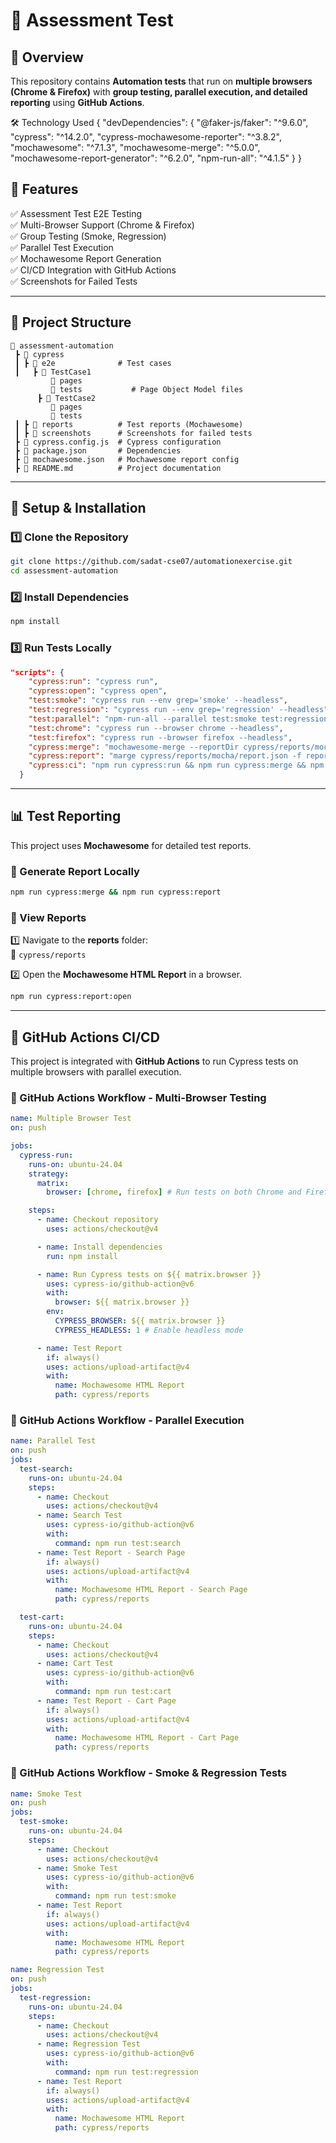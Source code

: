 # 🚀 Assessment Test

## 📌 Overview
This repository contains **Automation tests** that run on **multiple browsers (Chrome & Firefox)** with **group testing, parallel execution, and detailed reporting** using **GitHub Actions**.

🛠️ Technology Used
    {
  "devDependencies": {
    "@faker-js/faker": "^9.6.0",
    "cypress": "^14.2.0",
    "cypress-mochawesome-reporter": "^3.8.2",
    "mochawesome": "^7.1.3",
    "mochawesome-merge": "^5.0.0",
    "mochawesome-report-generator": "^6.2.0",
    "npm-run-all": "^4.1.5"
  }
}


## 🚀 Features
✅ Assessment Test E2E Testing  
✅ Multi-Browser Support (Chrome & Firefox)  
✅ Group Testing (Smoke, Regression)  
✅ Parallel Test Execution  
✅ Mochawesome Report Generation  
✅ CI/CD Integration with GitHub Actions  
✅ Screenshots for Failed Tests  

---

## 📂 Project Structure
```
📆 assessment-automation
 ┣ 📂 cypress
 ┃ ┣ 📂 e2e              # Test cases
 ┃   ┣ 📂 TestCase1
         📂 pages
         📂 tests           # Page Object Model files
      ┣ 📂 TestCase2
         📂 pages
         📂 tests
 ┃ ┣ 📂 reports          # Test reports (Mochawesome)
 ┃ ┣ 📂 screenshots      # Screenshots for failed tests
 ┣ 📄 cypress.config.js  # Cypress configuration
 ┣ 📄 package.json       # Dependencies
 ┣ 📄 mochawesome.json   # Mochawesome report config
 ┣ 📄 README.md          # Project documentation
```

---

## 🔧 Setup & Installation

### 1️⃣ Clone the Repository
```sh
git clone https://github.com/sadat-cse07/automationexercise.git
cd assessment-automation
```

### 2️⃣ Install Dependencies
```sh
npm install
```

### 3️⃣ Run Tests Locally
```json
"scripts": {
    "cypress:run": "cypress run",
    "cypress:open": "cypress open",
    "test:smoke": "cypress run --env grep='smoke' --headless",
    "test:regression": "cypress run --env grep='regression' --headless",
    "test:parallel": "npm-run-all --parallel test:smoke test:regression",
    "test:chrome": "cypress run --browser chrome --headless",
    "test:firefox": "cypress run --browser firefox --headless",
    "cypress:merge": "mochawesome-merge --reportDir cypress/reports/mocha > cypress/reports/mocha/report.json",
    "cypress:report": "marge cypress/reports/mocha/report.json -f report -o cypress/reports/mocha",
    "cypress:ci": "npm run cypress:run && npm run cypress:merge && npm run cypress:report"
  }
```

---

## 📊 Test Reporting
This project uses **Mochawesome** for detailed test reports.

### 📌 Generate Report Locally
```sh
npm run cypress:merge && npm run cypress:report
```

### 📌 View Reports
1️⃣ Navigate to the **reports** folder:  
📂 `cypress/reports`  

2️⃣ Open the **Mochawesome HTML Report** in a browser.
```sh
npm run cypress:report:open
```

---

## 🤖 GitHub Actions CI/CD
This project is integrated with **GitHub Actions** to run Cypress tests on multiple browsers with parallel execution.

### 📌 GitHub Actions Workflow - Multi-Browser Testing
```yaml
name: Multiple Browser Test
on: push

jobs:
  cypress-run:
    runs-on: ubuntu-24.04
    strategy:
      matrix:
        browser: [chrome, firefox] # Run tests on both Chrome and Firefox

    steps:
      - name: Checkout repository
        uses: actions/checkout@v4

      - name: Install dependencies
        run: npm install

      - name: Run Cypress tests on ${{ matrix.browser }}
        uses: cypress-io/github-action@v6
        with:
          browser: ${{ matrix.browser }}
        env:
          CYPRESS_BROWSER: ${{ matrix.browser }}
          CYPRESS_HEADLESS: 1 # Enable headless mode

      - name: Test Report
        if: always()
        uses: actions/upload-artifact@v4
        with:
          name: Mochawesome HTML Report
          path: cypress/reports
```

### 📌 GitHub Actions Workflow - Parallel Execution
```yaml
name: Parallel Test
on: push
jobs:
  test-search:
    runs-on: ubuntu-24.04
    steps:
      - name: Checkout
        uses: actions/checkout@v4
      - name: Search Test
        uses: cypress-io/github-action@v6
        with:
          command: npm run test:search
      - name: Test Report - Search Page
        if: always()
        uses: actions/upload-artifact@v4
        with:
          name: Mochawesome HTML Report - Search Page
          path: cypress/reports

  test-cart:
    runs-on: ubuntu-24.04
    steps:
      - name: Checkout
        uses: actions/checkout@v4
      - name: Cart Test
        uses: cypress-io/github-action@v6
        with:
          command: npm run test:cart
      - name: Test Report - Cart Page
        if: always()
        uses: actions/upload-artifact@v4
        with:
          name: Mochawesome HTML Report - Cart Page
          path: cypress/reports
```

### 📌 GitHub Actions Workflow - Smoke & Regression Tests
```yaml
name: Smoke Test
on: push
jobs:
  test-smoke:
    runs-on: ubuntu-24.04
    steps:
      - name: Checkout
        uses: actions/checkout@v4
      - name: Smoke Test
        uses: cypress-io/github-action@v6
        with:
          command: npm run test:smoke
      - name: Test Report
        if: always()
        uses: actions/upload-artifact@v4
        with:
          name: Mochawesome HTML Report
          path: cypress/reports
```

```yaml
name: Regression Test
on: push
jobs:
  test-regression:
    runs-on: ubuntu-24.04
    steps:
      - name: Checkout
        uses: actions/checkout@v4
      - name: Regression Test
        uses: cypress-io/github-action@v6
        with:
          command: npm run test:regression
      - name: Test Report
        if: always()
        uses: actions/upload-artifact@v4
        with:
          name: Mochawesome HTML Report
          path: cypress/reports
```


